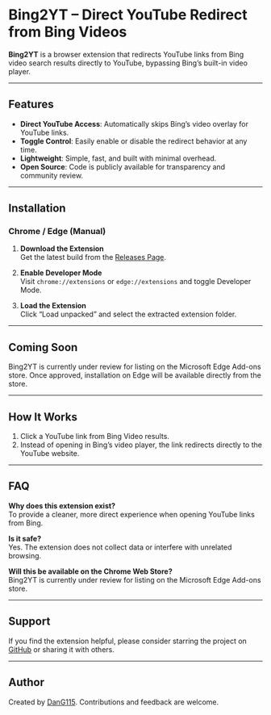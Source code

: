 # Bing2YT – Direct YouTube Redirect from Bing Videos

**Bing2YT** is a browser extension that redirects YouTube links from Bing video search results directly to YouTube, bypassing Bing’s built-in video player.

---

## Features

- **Direct YouTube Access**: Automatically skips Bing’s video overlay for YouTube links.  
- **Toggle Control**: Easily enable or disable the redirect behavior at any time.  
- **Lightweight**: Simple, fast, and built with minimal overhead.  
- **Open Source**: Code is publicly available for transparency and community review.

---

## Installation

### Chrome / Edge (Manual)

1. **Download the Extension**  
   Get the latest build from the [Releases Page](https://github.com/DanG115/Bing-Video-Redirector/releases/tag/v2.0.0).

2. **Enable Developer Mode**  
   Visit `chrome://extensions` or `edge://extensions` and toggle Developer Mode.

3. **Load the Extension**  
   Click “Load unpacked” and select the extracted extension folder.

---

## Coming Soon

Bing2YT is currently under review for listing on the Microsoft Edge Add-ons store. Once approved, installation on Edge will be available directly from the store.

---

## How It Works

1. Click a YouTube link from Bing Video results.  
2. Instead of opening in Bing’s video player, the link redirects directly to the YouTube website.

---

## FAQ

**Why does this extension exist?**  
To provide a cleaner, more direct experience when opening YouTube links from Bing.

**Is it safe?**  
Yes. The extension does not collect data or interfere with unrelated browsing.

**Will this be available on the Chrome Web Store?**  
Bing2YT is currently under review for listing on the Microsoft Edge Add-ons store.

---

## Support

If you find the extension helpful, please consider starring the project on [GitHub](https://github.com/DanG115/Bing2YT) or sharing it with others.

---

## Author

Created by [DanG115](https://github.com/DanG115). Contributions and feedback are welcome.
